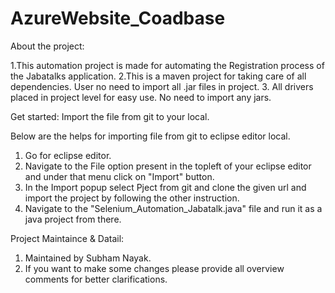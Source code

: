 # AzureWebsite_Coadbase

About the project:

1.This automation project is made for automating the Registration process of the Jabatalks application.
2.This is a maven project for taking care of all dependencies. User no need to import all .jar files in project.
3. All drivers placed in project level for easy use. No need to import any jars.
  

Get started:
Import the file from git to your local.

Below are the helps for importing file from git to eclipse editor local.

1. Go for eclipse editor.
2. Navigate to the File option present in the topleft of your eclipse editor and under that menu click on "Import" button.
3. In the Import popup select Pject from git and clone the given url and import the project by following the other instruction.
4. Navigate to the "Selenium_Automation_Jabatalk.java" file and run it as a java project from there.

Project Maintaince & Datail:
1. Maintained by Subham Nayak.
2. If you want to make some changes please provide all overview comments for better clarifications.
